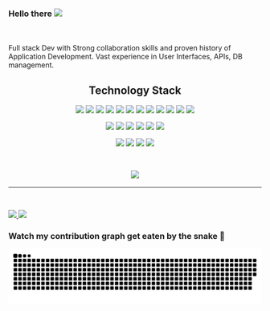 ### Hello there <img src="https://media.giphy.com/media/hvRJCLFzcasrR4ia7z/giphy.gif" width="25px">
<!-- 
<a href="https://www.instagram.com/lokkiiii_/" target="_blank">
  <img align="left" alt="Lokki's Instagram" width="22px"  src="https://raw.githubusercontent.com/hussainweb/hussainweb/main/icons/instagram.png" />
</a>

<a href="https://www.linkedin.com/in/logesh-r-5113a0179/" target="_blank">
  <img align="left" alt="Lokki's LinkedIN" width="22px"  src="https://raw.githubusercontent.com/peterthehan/peterthehan/master/assets/linkedin.svg" />
</a> -->


<!-- <p align="center">
 
 <img src="https://img.shields.io/github/followers/lokki-r?style=flat-square"/>
 <img src="https://badges.pufler.dev/visits/Lokki-R/Lokki-R"/> 
 <img src="https://badges.pufler.dev/years/Lokki-R"/>
 <img src="https://badges.pufler.dev/repos/Lokki-R"/>
 <img src="https://badges.pufler.dev/commits/monthly/Lokki-R" />

</p> -->

<br />
<br>
Full stack Dev with Strong collaboration skills and proven history of Application Development. Vast experience in User Interfaces, APIs, DB management.

<!-- - 💼 Any freelance work? do reach, [email](mailto:lokki.devprofile@gmail.com) :)
- 💬 ask me about anything, I am Happy to help :)
 -->

<h2 align="center">Technology Stack</h2>

<p align="center">
<img src="https://img.shields.io/badge/-HTML5-E34F26?style=flat-square&logo=html5&logoColor=white"/>
<img src="https://img.shields.io/badge/-CSS3-1572B6?style=flat-square&logo=css3"/>
<img src="https://img.shields.io/badge/-Bootstrap-563D7C?style=flat-square&logo=bootstrap"/>
<img src="https://img.shields.io/badge/-Heroku-430098?style=flat-square&logo=heroku"/>
<img src="https://img.shields.io/badge/-PHP-black?style=flat-square&logo=php"/>
<img src="https://img.shields.io/badge/-JavaScript-black?style=flat-square&logo=javascript"/>
<img src="https://img.shields.io/badge/-Nodejs-black?style=flat-square&logo=Node.js"/>
<img src="https://img.shields.io/badge/-React-black?style=flat-square&logo=react"/>
<img src="https://img.shields.io/badge/-MongoDB-black?style=flat-square&logo=mongodb"/>
<img src="https://img.shields.io/badge/-MySQL-black?style=flat-square&logo=mysql"/>
<img src="https://img.shields.io/badge/-Git-black?style=flat-square&logo=git"/>
<img src="https://img.shields.io/badge/-GitHub-black?style=flat-square&logo=github"/>
</p>

<p>
<div align="center">
  <img src="https://img.shields.io/badge/visual%20studio%20code-22272D?style=for-the-badge&logo=visual-studio-code&logoColor=42A2E9&labelColor=22272D">
  <img src="https://img.shields.io/badge/docker-22272D?style=for-the-badge&logo=docker&labelColor=22272D">
  <img src="https://img.shields.io/badge/npm-22272D?style=for-the-badge&logo=npm&labelColor=22272D">
  <img src="https://img.shields.io/badge/PM2-fcfcfc?style=for-the-badge&logo=PM2&labelColor=22272D">
  <img src="https://img.shields.io/badge/postman-22272D?style=for-the-badge&logo=postman&labelColor=22272D">
  <img src="https://img.shields.io/badge/cloudflare-22272D?style=for-the-badge&logo=cloudflare&labelColor=22272D">

</div>
</p>

<p>
<div align="center">
  <img src="https://img.shields.io/badge/express%20js-fcfcfc?style=for-the-badge&logo=express&logoColor=fcfcfc&labelColor=22272D">
  <img src="https://img.shields.io/badge/codeigniter-EE4223?style=for-the-badge&logo=codeigniter&logoColor=EE4223&labelColor=22272D">
  <img src="https://img.shields.io/badge/linux-22272D?style=for-the-badge&logo=linux">
  <img src="https://img.shields.io/badge/macos-22272D?style=for-the-badge&logo=macos&labelColor=22272D">
</div>
</p>

<br>
<p align = "center">
 <img src="https://activity-graph.herokuapp.com/graph?username=Lokki-R&theme=redical">
</p> 
<hr>
<br />
<p align="left">
    <a href="https://lokki-r.dev/">
        <img width="49.5%"
            src="https://github-readme-stats.vercel.app/api?username=lokki-r&show_icons=true&theme=nightowl&hide_border=true" />
        <img width="49.5%"
            src="https://github-readme-streak-stats.herokuapp.com/?user=lokki-r&theme=nightowl&hide_border=true" />
    </a>
</p>

### Watch my contribution graph get eaten by the snake 🐍

<!-- platane/snk works, it just puts it on a new branch -->

![mishmanners snake gif](https://github.com/mishmanners/MishManners/blob/output/github-contribution-grid-snake.svg)
